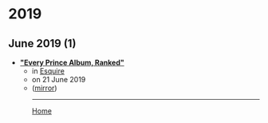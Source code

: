 # 2019

## June 2019 (1)

 - [**"Every Prince Album, Ranked"**](https://www.esquire.com/entertainment/music/g28126488/best-prince-albums-ranked/)<ul><li>in [Esquire](https://www.esquire.com/)</li><li>on 21 June 2019</li><li>([mirror](https://web.archive.org/web/*/https://www.esquire.com/entertainment/music/g28126488/best-prince-albums-ranked/))</li><ul>

----

[Home](../index.md)
